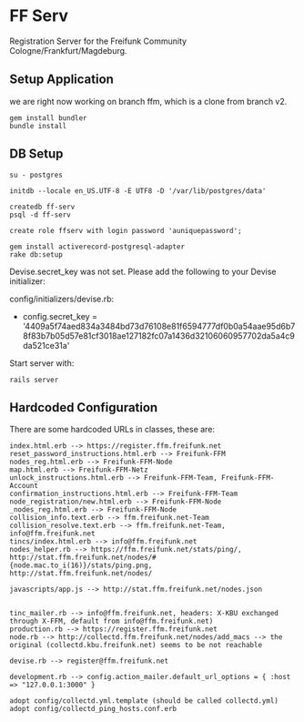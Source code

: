 # FF Serv

Registration Server for the Freifunk Community Cologne/Frankfurt/Magdeburg.

## Setup Application

we are right now working on branch ffm, which is a clone from branch v2.

```
gem install bundler
bundle install
```

## DB Setup

```
su - postgres

initdb --locale en_US.UTF-8 -E UTF8 -D '/var/lib/postgres/data'

createdb ff-serv
psql -d ff-serv

create role ffserv with login password 'auniquepassword';

gem install activerecord-postgresql-adapter
rake db:setup
```

Devise.secret_key was not set. Please add the following to your Devise initializer:

config/initializers/devise.rb:
* config.secret_key = '4409a5f74aed834a3484bd73d76108e81f6594777df0b0a54aae95d6b78f83b7b05d57e81cf3018ae127182fc07a1436d32106060957702da5a4c9da521ce31a'

Start server with:

```
rails server
```

## Hardcoded Configuration

There are some hardcoded URLs in classes, these are:

```
index.html.erb --> https://register.ffm.freifunk.net
reset_password_instructions.html.erb --> Freifunk-FFM
nodes_reg.html.erb --> Freifunk-FFM-Node
map.html.erb --> Freifunk-FFM-Netz
unlock_instructions.html.erb --> Freifunk-FFM-Team, Freifunk-FFM-Account
confirmation_instructions.html.erb --> Freifunk-FFM-Team
node_registration/new.html.erb --> Freifunk-FFM-Node
_nodes_reg.html.erb --> Freifunk-FFM-Node
collision_info.text.erb --> ffm.freifunk.net-Team
collision_resolve.text.erb --> ffm.freifunk.net-Team, info@ffm.freifunk.net
tincs/index.html.erb --> info@ffm.freifunk.net
nodes_helper.rb --> https://ffm.freifunk.net/stats/ping/, http://stat.ffm.freifunk.net/nodes/#{node.mac.to_i(16)}/stats/ping.png, http://stat.ffm.freifunk.net/nodes/

javascripts/app.js --> http://stat.ffm.freifunk.net/nodes.json


tinc_mailer.rb --> info@ffm.freifunk.net, headers: X-KBU exchanged through X-FFM, default from info@ffm.freifunk.net)
production.rb --> https://register.ffm.freifunk.net
node.rb --> http://collectd.ffm.freifunk.net/nodes/add_macs --> the original (collectd.kbu.freifunk.net) seems to be not reachable

devise.rb --> register@ffm.freifunk.net

development.rb --> config.action_mailer.default_url_options = { :host => "127.0.0.1:3000" }

adopt config/collectd.yml.template (should be called collectd.yml)
adopt config/collectd_ping_hosts.conf.erb
```

